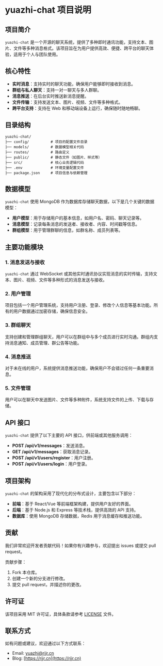 # yuazhi-chat 项目说明

## 项目简介

`yuazhi-chat` 是一个开源的聊天系统，提供了多种即时通讯功能，支持文本、图片、文件等多种消息格式。该项目旨在为用户提供高效、便捷、跨平台的聊天体验，适用于个人与团队使用。

## 核心特性

- **实时消息**：支持实时的聊天功能，确保用户能够即时接收到消息。
- **群组与私人聊天**：支持一对一聊天与多人群聊。
- **消息推送**：在后台实时推送新消息提醒。
- **文件传输**：支持发送文本、图片、视频、文件等多种格式。
- **跨平台支持**：支持在 Web 和移动端设备上运行，确保随时随地畅聊。

## 目录结构

```
yuazhi-chat/
├── config/          # 项目的配置文件目录
├── models/          # 数据模型相关代码
├── routes/          # 路由定义
├── public/          # 静态文件（如图片、样式等）
├── src/             # 核心业务逻辑代码
├── .env             # 环境变量配置文件
├── package.json     # 项目信息与依赖管理
```

## 数据模型

`yuazhi-chat` 使用 MongoDB 作为数据库存储聊天数据，以下是几个关键的数据模型：

- **用户模型**：用于存储用户的基本信息，如用户名、密码、聊天记录等。
- **消息模型**：记录每条消息的发送者、接收者、内容、时间戳等信息。
- **群组模型**：用于管理群聊的信息，如群名称、成员列表等。

## 主要功能模块

### 1. 消息发送与接收

`yuazhi-chat` 通过 WebSocket 或其他实时通讯协议实现消息的实时传输，支持文本、图片、视频、文件等多种形式的消息发送与接收。

### 2. 用户管理

项目包括一个用户管理系统，支持用户注册、登录、修改个人信息等基本功能。所有的用户数据通过加密存储，确保信息安全。

### 3. 群组聊天

支持创建和管理群组聊天，用户可以在群组中与多个成员进行实时沟通。群组内支持消息通知、成员管理、群公告等功能。

### 4. 消息推送

对于未在线的用户，系统提供消息推送功能，确保用户不会错过任何一条重要消息。

### 5. 文件管理

用户可以在聊天中发送图片、文件等多种附件，系统支持文件的上传、下载与存储。

## API 接口

`yuazhi-chat` 提供了以下主要的 API 接口，供前端或其他服务调用：

- **POST /api/v1/messages**：发送消息。
- **GET /api/v1/messages**：获取消息记录。
- **POST /api/v1/users/register**：用户注册。
- **POST /api/v1/users/login**：用户登录。

## 项目架构

`yuazhi-chat` 的架构采用了现代化的分布式设计，主要包含以下部分：

- **前端**：基于 React/Vue 等前端框架构建，提供用户友好的界面。
- **后端**：基于 Node.js 和 Express 等技术栈，提供高效的 API 支持。
- **数据库**：使用 MongoDB 存储数据，Redis 用于消息缓存和推送功能。

## 贡献

我们非常欢迎开发者贡献代码！如果你有兴趣参与，欢迎提出 issues 或提交 pull request。

贡献步骤：

1. Fork 本仓库。
2. 创建一个新的分支进行修改。
3. 提交 pull request，并描述你的更改。

## 许可证

该项目采用 MIT 许可证，具体条款请参考 [LICENSE](LICENSE) 文件。

## 联系方式

如有问题或建议，欢迎通过以下方式联系：

- Email: yuazhi@rjjr.cn
- Blog: [https://rjjr.cn](https://rjjr.cn)
